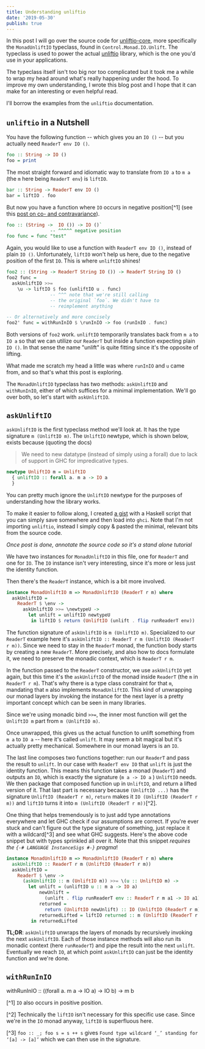 ```yaml
---
title: Understanding unliftio
date: '2019-05-30'
publish: true
---
```


In this post I will go over the source code for [unliftio-core](https://www.stackage.org/package/unliftio-core), more specifically the `MonadUnliftIO` typeclass, found in `Control.Monad.IO.Unlift`. The typeclass is used to power the actual [unliftio](https://www.stackage.org/package/unliftio) library, which is the one you'd use in your applications.

The typeclass itself isn't too big nor too complicated but it took me a while to wrap my head around what's really happening under the hood. To improve my own understanding, I wrote this blog post and I hope that it can make for an interesting or even helpful read.

I'll borrow the examples from the `unliftio` documentation.

## `unliftio` in a Nutshell

You have the following function -- which gives you an `IO ()` -- but you actually need `ReaderT env IO ()`.

```haskell
foo :: String -> IO ()
foo = print
```

The most straight forward and idiomatic way to translate from `IO a` to `m a` (the `m` here being `ReaderT env`) is `liftIO`.

```haskell
bar :: String -> ReaderT env IO ()
bar = liftIO . foo
```

But now you have a function where `IO` occurs in negative position[^1] (see this [post on co- and contravariance](https://www.fpcomplete.com/blog/2016/11/covariance-contravariance)).

```haskell
foo :: (String ->  IO ()) -> IO ()`
                -- ^^^^^ negative position
foo func = func "test"
```

Again, you would like to use a function with `ReaderT env IO ()`, instead of plain `IO ()`. Unfortunately, `liftIO` won't help us here, due to the negative position of the first `IO`. This is where `unliftIO` shines!

```haskell
foo2 :: (String -> ReaderT String IO ()) -> ReaderT String IO ()
foo2 func =
  askUnliftIO >>=
    \u -> liftIO $ foo (unliftIO u . func)
                -- ^^^ note that we're still calling
                -- the original `foo`. We didn't have to
                -- reimplement anything

-- Or alternatively and more concisely
foo2' func = withRunInIO $ \runInIO -> foo (runInIO . func)
```

Both versions of `foo2` work. `unliftIO` temporarily translates back from `m a` to `IO a` so that we can utilize our `ReaderT` but inside a function expecting plain `IO ()`. In that sense the name "unlift" is quite fitting since it's the opposite of lifting.

What made me scratch my head a little was where `runInIO` and `u` came from, and so that's what this post is exploring.

The `MonadUnliftIO` typeclass has two methods: `askUnliftIO` and `withRunInIO`, either of which suffices for a minimal implementation. We'll go over both, so let's start with `askUnliftIO`.

## `askUnliftIO`

`askUnliftIO` is the first typeclass method we'll look at. It has the type signature `m (UnliftIO m)`. The `UnliftIO` newtype, which is shown below, exists because (quoting the docs)

> We need to new datatype (instead of simply using a forall) due to lack of support in GHC for impredicative types.

```haskell
newtype UnliftIO m = UnliftIO
  { unliftIO :: forall a. m a -> IO a
  }
```

You can pretty much ignore the `UnliftIO` newtype for the purposes of understanding how the library works.

To make it easier to follow along, I created [a gist](https://gist.github.com/cideM/aa69df23cf8cb50295ed629f2432d6a6) with a Haskell script that you can simply save somewhere and then load into `ghci`. Note that I'm not importing `unliftio`, instead I simply copy & pasted the minimal, relevant bits from the source code.

_Once post is done, annotate the source code so it's a stand alone tutorial_

We have two instances for `MonadUnliftIO` in this file, one for `ReaderT` and one for `IO`. The `IO` instance isn't very interesting, since it's more or less just the identity function.

Then there's the `ReaderT` instance, which is a bit more involved.

```haskell
instance MonadUnliftIO m => MonadUnliftIO (ReaderT r m) where
  askUnliftIO =
    ReaderT $ \env ->
      askUnliftIO >>= \newtypeU ->
        let unlift = unliftIO newtypeU
         in liftIO $ return (UnliftIO (unlift . flip runReaderT env))
```

The function signature of `askUnliftIO` is `m (UnliftIO m)`. Specialized to our `ReaderT` example here it's `askUnliftIO :: ReaderT r m (UnliftIO (ReaderT r m))`. Since we need to stay in the `ReaderT` monad, the function body starts by creating a new `ReaderT`. More precisely, and also how to docs formulate it, we need to preserve the monadic context, which is `ReaderT r m`.

In the function passed to the `ReaderT` constructor, we use `askUnliftIO` yet again, but this time it's the `askUnliftIO` of the monad inside `ReaderT` (the `m` in `ReaderT r m`). That's why there is a type class constraint for that `m`, mandating that `m` also implements `MonadUnliftIO`. This kind of unwrapping our monad layers by invoking the instance for the next layer is a pretty important concept which can be seen in many libraries.

Since we're using monadic bind `>>=`, the inner most function will get the `UnliftIO m` part from `m (UnliftIO m)`.

Once unwrapped, this gives us the actual function to unlift something from `m a` to `IO a` -- here it's called `unlift`. It may seem a bit magical but it's actually pretty mechanical. Somewhere in our monad layers is an `IO`.

The last line composes two functions together: run our `ReaderT` and pass the result to `unlift`. In our case with `ReaderT env IO` that `unlift` is just the identity function. This means this function takes a monad (`ReaderT`) and outputs an `IO`, which is exactly the signature (`m a -> IO a` ) `UnliftIO` needs. We then package that composed function up in `UnliftIO`, and return a lifted version of it. That last part is necessary because `(UnliftIO ...)` has the signature `UnliftIO (ReaderT r m)`, `return` makes it `IO (UnliftIO (ReaderT r m))` and `liftIO` turns it into `m (UnliftIO (ReaderT r m))`[^2].

One thing that helps tremendously is to just add type annotations everywhere and let GHC check if our assumptions are correct. If you're ever stuck and can't figure out the type signature of something, just replace it with a wildcard[^3] and see what GHC suggests. Here's the above code snippet but with types sprinkled all over it. Note that this snippet _requires the `{-# LANGUAGE InstanceSigs #-}` pragma_!

```haskell
instance MonadUnliftIO m => MonadUnliftIO (ReaderT r m) where
  askUnliftIO :: ReaderT r m (UnliftIO (ReaderT r m))
  askUnliftIO =
    ReaderT $ \env ->
      (askUnliftIO :: m (UnliftIO m)) >>= \(u :: UnliftIO m) ->
        let unlift = (unliftIO u :: m a -> IO a)
            newUnlift =
              (unlift . flip runReaderT env :: ReaderT r m a1 -> IO a1)
            returned =
              return (UnliftIO newUnlift) :: IO (UnliftIO (ReaderT r m))
            returnedLifted = liftIO returned :: m (UnliftIO (ReaderT r m))
         in returnedLifted
```

**TL;DR**: `askUnliftIO` unwraps the layers of monads by recursively invoking the next `askUnliftIO`. Each of those instance methods will also run its monadic context (here `runReaderT`) and pipe the result into the next `unlift`. Eventually we reach `IO`, at which point `askUnliftIO` can just be the identity function and we're done.

## `withRunInIO`

withRunInIO :: ((forall a. m a -> IO a) -> IO b) -> m b

[^1] `IO` also occurs in positive position.

[^2] Technically the `liftIO` isn't necessary for this specific use case. Since we're in the `IO` monad anyway, `liftIO` is superfluous here.

[^3] `foo :: _; foo s = s ++ s` gives `Found type wildcard ‘_’ standing for ‘[a] -> [a]’` which we can then use in the signature.
